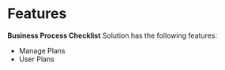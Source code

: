 # Features

**Business Process Checklist** Solution has the following features:

* Manage Plans
* User Plans
